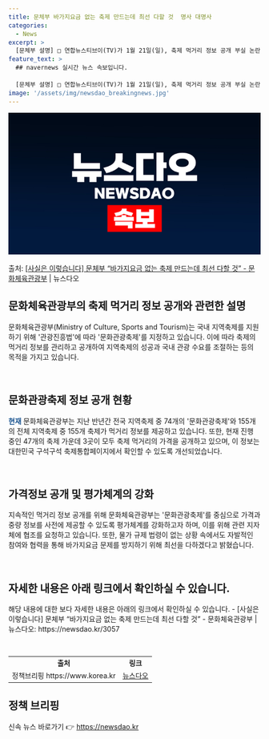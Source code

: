 ```yaml
---
title: 문체부 바가지요금 없는 축제 만드는데 최선 다할 것  명사 대명사
categories:
  - News
excerpt: >
  [문체부 설명] □ 연합뉴스티브이(TV)가 1월 21일(일), 축제 먹거리 정보 공개 부실 논란바가지요금 재…
feature_text: >
  ## navernews 실시간 뉴스 속보입니다.

  [문체부 설명] □ 연합뉴스티브이(TV)가 1월 21일(일), 축제 먹거리 정보 공개 부실 논란바가지요금 재…
image: '/assets/img/newsdao_breakingnews.jpg'
---
```


![뉴스다오 속보](/assets/img/newsdao_breakingnews.jpg)

<p>출처: <a href="https://newsdao.kr/3057" rel="dofollow">[사실은 이렇습니다] 문체부 “바가지요금 없는 축제 만드는데 최선 다할 것” - 문화체육관광부</a> | 뉴스다오</p>

<h2 data-ke-size="size26">문화체육관광부의 축제 먹거리 정보 공개와 관련한 설명</h2>
문화체육관광부(Ministry of Culture, Sports and Tourism)는 국내 지역축제를 지원하기 위해 '관광진흥법'에 따라 '문화관광축제'를 지정하고 있습니다. 이에 따라 축제의 먹거리 정보를 관리하고 공개하여 지역축제의 성공과 국내 관광 수요를 조절하는 등의 목적을 가지고 있습니다.

<p data-ke-size="size16">&nbsp;</p>
<h2 data-ke-size="size24">문화관광축제 정보 공개 현황</h2>
<b><span style="color: #1a5490;">현재</span></b> 문화체육관광부는 지난 반년간 전국 지역축제 중 74개의 '문화관광축제'와 155개의 전체 지역축제 중 155개 축제가 먹거리 정보를 제공하고 있습니다. 또한, 현재 진행 중인 47개의 축제 가운데 3곳이 모두 축제 먹거리의 가격을 공개하고 있으며, 이 정보는 대한민국 구석구석 축제통합페이지에서 확인할 수 있도록 개선되었습니다.

<p data-ke-size="size16">&nbsp;</p>
<h2 data-ke-size="size24">가격정보 공개 및 평가체계의 강화</h2>
지속적인 먹거리 정보 공개를 위해 문화체육관광부는 '문화관광축제'를 중심으로 가격과 중량 정보를 사전에 제공할 수 있도록 평가체계를 강화하고자 하며, 이를 위해 관련 지자체에 협조를 요청하고 있습니다. 또한, 물가 규제 법령이 없는 상황 속에서도 자발적인 참여와 협력을 통해 바가지요금 문제를 방지하기 위해 최선을 다하겠다고 밝혔습니다.

<p data-ke-size="size16">&nbsp;</p>
<h2 data-ke-size="size24">자세한 내용은 아래 링크에서 확인하실 수 있습니다.</h2>
해당 내용에 대한 보다 자세한 내용은 아래의 링크에서 확인하실 수 있습니다. 
- [사실은 이렇습니다] 문체부 “바가지요금 없는 축제 만드는데 최선 다할 것” - 문화체육관광부 | 뉴스다오:  https://newsdao.kr/3057

<p data-ke-size="size16">&nbsp;</p>
<table>
	<tr>
		<td style="text-align: center; height: 17px;"><b>출처</b></td>
		<td style="text-align: center; height: 17px;"><b>링크</b></td>
	</tr>
	<tr>
		<td style="text-align: center; height: 17px;">정책브리핑 https://www.korea.kr</td>
		<td style="text-align: center; height: 17px;"><a href="https://newsdao.kr/3057">뉴스다오</a></td>
	</tr>
</table>
<h2 data-ke-size="size26">정책 브리핑</h2> 

신속 뉴스 바로가기 👉 <a href="https://newsdao.kr" rel="dofollow">https://newsdao.kr</a>


